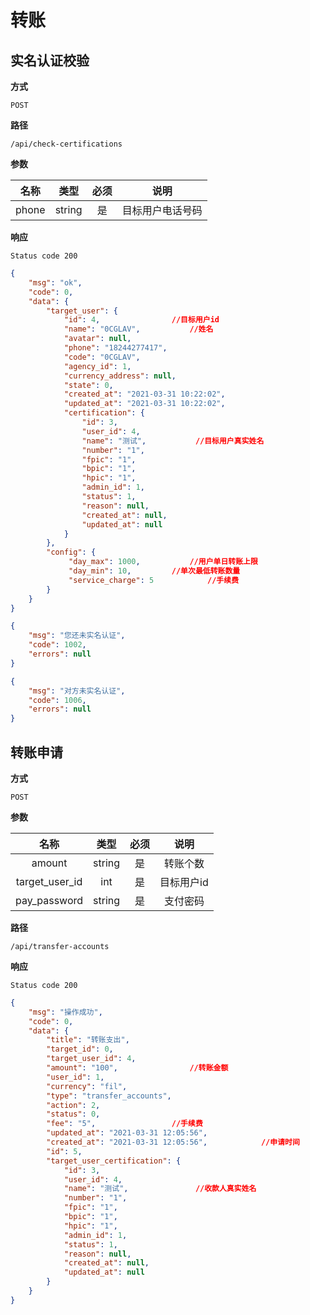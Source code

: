 # 转账

## 实名认证校验

**方式**

`POST`

**路径**

`/api/check-certifications`

**参数**

|  名称  | 类型 | 必须 |       说明       |
| :----: | :--: | :--: | :--------------: |
|  phone |string|  是  | 目标用户电话号码 |

**响应**

`Status code 200`

```json
{
    "msg": "ok",
    "code": 0,
    "data": {
        "target_user": {
            "id": 4,				//目标用户id
            "name": "0CGLAV",			//姓名
            "avatar": null,		
            "phone": "18244277417",		
            "code": "0CGLAV",
            "agency_id": 1,
            "currency_address": null,
            "state": 0,
            "created_at": "2021-03-31 10:22:02",
            "updated_at": "2021-03-31 10:22:02",
            "certification": {
                "id": 3,
                "user_id": 4,
                "name": "测试",			//目标用户真实姓名
                "number": "1",
                "fpic": "1",
                "bpic": "1",
                "hpic": "1",
                "admin_id": 1,
                "status": 1,
                "reason": null,
                "created_at": null,
                "updated_at": null
            }
        },
        "config": {
             "day_max": 1000,			//用户单日转账上限
             "day_min": 10,			//单次最低转账数量
             "service_charge": 5			//手续费
        }
    }
}
```
```json
{
    "msg": "您还未实名认证",
    "code": 1002,
    "errors": null
}
```
```json
{
    "msg": "对方未实名认证",
    "code": 1006,
    "errors": null
}
```


## 转账申请

**方式**

`POST`

**参数**

|  名称  | 类型 | 必须 |       说明       |
| :----: | :--: | :--: | :--------------: |
| amount |string|  是  |     转账个数     |
| target_user_id  | int  |  是  |  目标用户id   |
| pay_password   | string  |  是  |  支付密码   |

**路径**

`/api/transfer-accounts`

**响应**

`Status code 200`

```json
{
    "msg": "操作成功",
    "code": 0,
    "data": {
        "title": "转账支出",
        "target_id": 0,
        "target_user_id": 4,
        "amount": "100",				//转账金额
        "user_id": 1,
        "currency": "fil",
        "type": "transfer_accounts",
        "action": 2,
        "status": 0,
        "fee": "5",					//手续费
        "updated_at": "2021-03-31 12:05:56",
        "created_at": "2021-03-31 12:05:56",			//申请时间
        "id": 5,
        "target_user_certification": {
            "id": 3,
            "user_id": 4,
            "name": "测试",				//收款人真实姓名
            "number": "1",
            "fpic": "1",
            "bpic": "1",
            "hpic": "1",
            "admin_id": 1,
            "status": 1,
            "reason": null,
            "created_at": null,
            "updated_at": null
        }
    }
}
```
